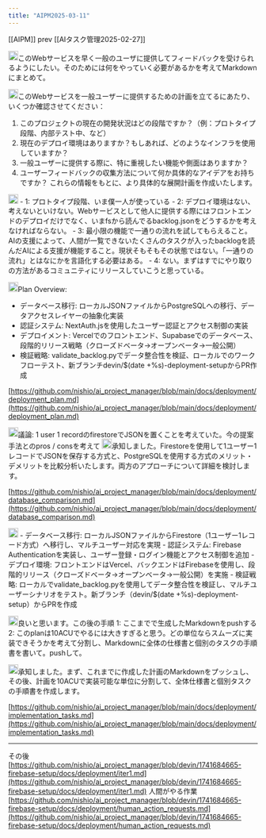 ```yaml
---
title: "AIPM2025-03-11"
---
```


[[AIPM]]
prev [[AIタスク管理2025-02-27]]

<img src='https://scrapbox.io/api/pages/nishio/nishio/icon' alt='nishio.icon' height="19.5"/>このWebサービスを早く一般のユーザに提供してフィードバックを受けられるようにしたい。そのためには何をやっていく必要があるかを考えてMarkdownにまとめて。

<img src='https://scrapbox.io/api/pages/nishio/Devin/icon' alt='Devin.icon' height="19.5"/>このWebサービスを一般ユーザーに提供するための計画を立てるにあたり、いくつか確認させてください：
1. このプロジェクトの現在の開発状況はどの段階ですか？（例：プロトタイプ段階、内部テスト中、など）
2. 現在のデプロイ環境はありますか？もしあれば、どのようなインフラを使用していますか？
3. 一般ユーザーに提供する際に、特に重視したい機能や側面はありますか？
4. ユーザーフィードバックの収集方法について何か具体的なアイデアをお持ちですか？
これらの情報をもとに、より具体的な展開計画を作成いたします。

<img src='https://scrapbox.io/api/pages/nishio/nishio/icon' alt='nishio.icon' height="19.5"/>
- 1: プロトタイプ段階、いま僕一人が使っている
- 2: デプロイ環境はない、考えないといけない。Webサービスとして他人に提供する際にはフロントエンドのデプロイだけでなく、いまfsから読んでるbacklog.jsonをどうするかを考えなければならない。
- 3: 最小限の機能で一通りの流れを試してもらえること。AIの支援によって、人間が一覧できないたくさんのタスクが入ったbacklogを読んだAIによる支援が機能すること。現状そもそもその状態ではない。「一通りの流れ」とはなにかを言語化する必要はある。
- 4: ない。まずはすでにやり取りの方法があるコミュニティにリリースしていこうと思っている。

<img src='https://scrapbox.io/api/pages/nishio/Devin/icon' alt='Devin.icon' height="19.5"/>Plan Overview:
- データベース移行: ローカルJSONファイルからPostgreSQLへの移行、データアクセスレイヤーの抽象化実装
- 認証システム: NextAuth.jsを使用したユーザー認証とアクセス制御の実装
- デプロイメント: Vercelでのフロントエンド、Supabaseでのデータベース、段階的リリース戦略（クローズドベータ→オープンベータ→一般公開）
- 検証戦略: validate_backlog.pyでデータ整合性を検証、ローカルでのワークフローテスト、新ブランチdevin/$(date +%s)-deployment-setupからPR作成

[https://github.com/nishio/ai_project_manager/blob/main/docs/deployment/deployment_plan.md](https://github.com/nishio/ai_project_manager/blob/main/docs/deployment/deployment_plan.md)

<img src='https://scrapbox.io/api/pages/nishio/nishio/icon' alt='nishio.icon' height="19.5"/>議論: 1 user 1 recordのfirestoreでJSONを置くことを考えていた。今の提案手法とのpros / consを考えて
<img src='https://scrapbox.io/api/pages/nishio/Devin/icon' alt='Devin.icon' height="19.5"/>承知しました。Firestoreを使用して1ユーザー1レコードでJSONを保存する方式と、PostgreSQLを使用する方式のメリット・デメリットを比較分析いたします。両方のアプローチについて詳細を検討します。

[https://github.com/nishio/ai_project_manager/blob/main/docs/deployment/database_comparison.md](https://github.com/nishio/ai_project_manager/blob/main/docs/deployment/database_comparison.md)

<img src='https://scrapbox.io/api/pages/nishio/Devin/icon' alt='Devin.icon' height="19.5"/>
- データベース移行: ローカルJSONファイルからFirestore（1ユーザー1レコード方式）へ移行し、マルチユーザー対応を実現
- 認証システム: Firebase Authenticationを実装し、ユーザー登録・ログイン機能とアクセス制御を追加
- デプロイ環境: フロントエンドはVercel、バックエンドはFirebaseを使用し、段階的リリース（クローズドベータ→オープンベータ→一般公開）を実施
- 検証戦略: ローカルでvalidate_backlog.pyを使用してデータ整合性を検証し、マルチユーザーシナリオをテスト。新ブランチ（devin/$(date +%s)-deployment-setup）からPRを作成

<img src='https://scrapbox.io/api/pages/nishio/nishio/icon' alt='nishio.icon' height="19.5"/>良いと思います。この後の手順
1: ここまでで生成したMarkdownをpushする
2: このplanは10ACUでやるには大きすぎると思う。どの単位ならスムーズに実装できそうかを考えて分割し、Markdownに全体の仕様書と個別のタスクの手順書を書いて。pushして。

<img src='https://scrapbox.io/api/pages/nishio/devin/icon' alt='devin.icon' height="19.5"/>承知しました。まず、これまでに作成した計画のMarkdownをプッシュし、その後、計画を10ACUで実装可能な単位に分割して、全体仕様書と個別タスクの手順書を作成します。

[https://github.com/nishio/ai_project_manager/blob/main/docs/deployment/implementation_tasks.md](https://github.com/nishio/ai_project_manager/blob/main/docs/deployment/implementation_tasks.md)

---
その後
[https://github.com/nishio/ai_project_manager/blob/devin/1741684665-firebase-setup/docs/deployment/iter1.md](https://github.com/nishio/ai_project_manager/blob/devin/1741684665-firebase-setup/docs/deployment/iter1.md)
人間がやる作業
[https://github.com/nishio/ai_project_manager/blob/devin/1741684665-firebase-setup/docs/deployment/human_action_requests.md](https://github.com/nishio/ai_project_manager/blob/devin/1741684665-firebase-setup/docs/deployment/human_action_requests.md)

